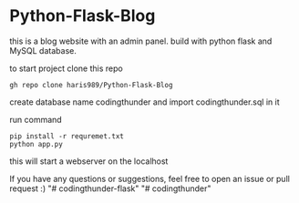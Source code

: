 # Python-Flask-Blog

this is a blog website with an admin panel. build with python flask and MySQL database.

to start project clone this repo
```
gh repo clone haris989/Python-Flask-Blog

```

create database name codingthunder and import codingthunder.sql in it

run command 
```
pip install -r requremet.txt
python app.py
```

this will start a webserver on the localhost


If you have any questions or suggestions, feel free to open an issue or pull request :)
"# codingthunder-flask" 
"# codingthunder" 
